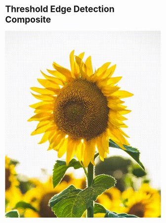 # Threshold Edge Detection Composite

<a href="https://gfycat.com/pointlessunhealthyhorsefly"><img src="example.gif" /></a>
